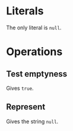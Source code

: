 # Literals

The only literal is `null`.

# Operations

## Test emptyness

Gives `true`.

## Represent

Gives the string `null`.
